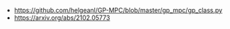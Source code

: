 - https://github.com/helgeanl/GP-MPC/blob/master/gp_mpc/gp_class.py
- https://arxiv.org/abs/2102.05773